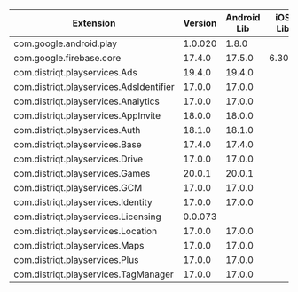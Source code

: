 
| Extension | Version | Android Lib | iOS Lib |
| --- | --- | --- | --- |
| com.google.android.play | 1.0.020 | 1.8.0 |  |
| com.google.firebase.core | 17.4.0 | 17.5.0 | 6.30.0 |
| com.distriqt.playservices.Ads | 19.4.0 | 19.4.0 |  |
| com.distriqt.playservices.AdsIdentifier | 17.0.0 | 17.0.0 |  |
| com.distriqt.playservices.Analytics | 17.0.0 | 17.0.0 |  |
| com.distriqt.playservices.AppInvite | 18.0.0 | 18.0.0 |  |
| com.distriqt.playservices.Auth | 18.1.0 | 18.1.0 |  |
| com.distriqt.playservices.Base | 17.4.0 | 17.4.0 |  |
| com.distriqt.playservices.Drive | 17.0.0 | 17.0.0 |  |
| com.distriqt.playservices.Games | 20.0.1 | 20.0.1 |  |
| com.distriqt.playservices.GCM | 17.0.0 | 17.0.0 |  |
| com.distriqt.playservices.Identity | 17.0.0 | 17.0.0 |  |
| com.distriqt.playservices.Licensing | 0.0.073 |  |  |
| com.distriqt.playservices.Location | 17.0.0 | 17.0.0 |  |
| com.distriqt.playservices.Maps | 17.0.0 | 17.0.0 |  |
| com.distriqt.playservices.Plus | 17.0.0 | 17.0.0 |  |
| com.distriqt.playservices.TagManager | 17.0.0 | 17.0.0 |  |
